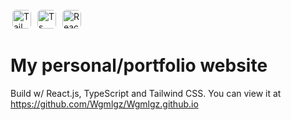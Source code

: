 <img
  src="	https://img.shields.io/badge/Tailwind_CSS-38B2AC?style=for-the-badge&logo=tailwind-css&logoColor=white"
  alt="Tailwind"
  key="Tailwind"
  style="border-radius: 0.375rem; margin: 3px; height: 30px"
/>
<img
  src="https://img.shields.io/badge/TypeScript-007ACC?style=for-the-badge&logo=typescript&logoColor=white"
  alt="Ts"
  key="Ts"
  style="border-radius: 0.375rem; margin: 3px; height: 30px"
/>
<img
  src="https://img.shields.io/badge/React-20232A?style=for-the-badge&logo=react&logoColor=61DAFB"
  alt="React.js"
  key="React.js"
  style="border-radius: 0.375rem; margin: 3px; height: 30px"
/>


# My personal/portfolio website

Build w/ React.js, TypeScript and Tailwind CSS.
You can view it at https://github.com/Wgmlgz/Wgmlgz.github.io
